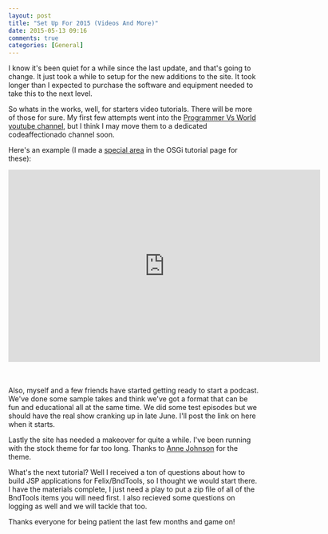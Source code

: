 ```yaml
---
layout: post
title: "Set Up For 2015 (Videos And More)"
date: 2015-05-13 09:16
comments: true
categories: [General]
---
```

I know it's been quiet for a while since the last update, and that's going to change. It just took a while to setup for the new additions
to the site. It took longer than I expected to purchase the software and equipment needed to take this to the next level.

So whats in the works, well, for starters video tutorials. There will be more of those for sure. My first few attempts went into the [Programmer Vs World youtube channel](https://www.youtube.com/channel/UCXUMchScrOIZYUa9_6wmFTg), but I think I may move them to a dedicated codeaffectionado channel soon. 

Here's an example (I made a [special area](http://localhost:4000/labs-and-tutorials/osgi/) in the OSGi tutorial page for these):

<iframe width="625" height="385" src="https://www.youtube.com/embed/KqhpgiFNQso" frameborder="0" allowfullscreen></iframe>

<br/><br/>
Also, myself and a few friends have started getting ready to start a podcast. 
We've done some sample takes and think we've got a format that can be fun and educational all at the same time. We did some test episodes but we should have the real show cranking up in late June. I'll post the link on here when it starts.


Lastly the site has needed a makeover for quite a while. I've been running with the stock theme for far too long. Thanks to [Anne Johnson](http://annekjohnson.com/) for the theme.

What's the next tutorial? Well I received a ton of questions about how to build JSP applications for Felix/BndTools, so I thought we would start there. I have the materials complete, I just need a play to put a zip file of all of the BndTools items you will need first. I also recieved some questions on logging as well and we will tackle that too.

Thanks everyone for being patient the last few months and game on!
